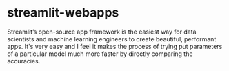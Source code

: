 # streamlit-webapps
Streamlit’s open-source app framework is the easiest way for data scientists and machine learning engineers to create beautiful, performant apps. It's very easy and I feel it makes the process of trying put parameters of a particular model much more faster by directly comparing the accuracies.
